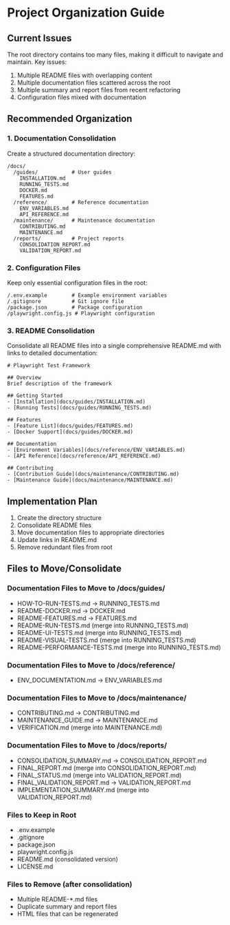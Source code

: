 <!-- Source: /Users/mzahirudeen/playwright-framework-dev/docs-backup/consolidated-docs/docs-ORGANIZATION.md -->

<!-- Source: /Users/mzahirudeen/playwright-framework/docs/ORGANIZATION.md -->

# Project Organization Guide

## Current Issues

The root directory contains too many files, making it difficult to navigate and maintain. Key issues:

1. Multiple README files with overlapping content
2. Multiple documentation files scattered across the root
3. Multiple summary and report files from recent refactoring
4. Configuration files mixed with documentation

## Recommended Organization

### 1. Documentation Consolidation

Create a structured documentation directory:

```
/docs/
  /guides/           # User guides
    INSTALLATION.md
    RUNNING_TESTS.md
    DOCKER.md
    FEATURES.md
  /reference/        # Reference documentation
    ENV_VARIABLES.md
    API_REFERENCE.md
  /maintenance/      # Maintenance documentation
    CONTRIBUTING.md
    MAINTENANCE.md
  /reports/          # Project reports
    CONSOLIDATION_REPORT.md
    VALIDATION_REPORT.md
```

### 2. Configuration Files

Keep only essential configuration files in the root:

```
/.env.example        # Example environment variables
/.gitignore          # Git ignore file
/package.json        # Package configuration
/playwright.config.js # Playwright configuration
```

### 3. README Consolidation

Consolidate all README files into a single comprehensive README.md with links to detailed documentation:

```
# Playwright Test Framework

## Overview
Brief description of the framework

## Getting Started
- [Installation](docs/guides/INSTALLATION.md)
- [Running Tests](docs/guides/RUNNING_TESTS.md)

## Features
- [Feature List](docs/guides/FEATURES.md)
- [Docker Support](docs/guides/DOCKER.md)

## Documentation
- [Environment Variables](docs/reference/ENV_VARIABLES.md)
- [API Reference](docs/reference/API_REFERENCE.md)

## Contributing
- [Contribution Guide](docs/maintenance/CONTRIBUTING.md)
- [Maintenance Guide](docs/maintenance/MAINTENANCE.md)
```

## Implementation Plan

1. Create the directory structure
2. Consolidate README files
3. Move documentation files to appropriate directories
4. Update links in README.md
5. Remove redundant files from root

## Files to Move/Consolidate

### Documentation Files to Move to /docs/guides/
- HOW-TO-RUN-TESTS.md → RUNNING_TESTS.md
- README-DOCKER.md → DOCKER.md
- README-FEATURES.md → FEATURES.md
- README-RUN-TESTS.md (merge into RUNNING_TESTS.md)
- README-UI-TESTS.md (merge into RUNNING_TESTS.md)
- README-VISUAL-TESTS.md (merge into RUNNING_TESTS.md)
- README-PERFORMANCE-TESTS.md (merge into RUNNING_TESTS.md)

### Documentation Files to Move to /docs/reference/
- ENV_DOCUMENTATION.md → ENV_VARIABLES.md

### Documentation Files to Move to /docs/maintenance/
- CONTRIBUTING.md → CONTRIBUTING.md
- MAINTENANCE_GUIDE.md → MAINTENANCE.md
- VERIFICATION.md (merge into MAINTENANCE.md)

### Documentation Files to Move to /docs/reports/
- CONSOLIDATION_SUMMARY.md → CONSOLIDATION_REPORT.md
- FINAL_REPORT.md (merge into CONSOLIDATION_REPORT.md)
- FINAL_STATUS.md (merge into VALIDATION_REPORT.md)
- FINAL_VALIDATION_REPORT.md → VALIDATION_REPORT.md
- IMPLEMENTATION_SUMMARY.md (merge into VALIDATION_REPORT.md)

### Files to Keep in Root
- .env.example
- .gitignore
- package.json
- playwright.config.js
- README.md (consolidated version)
- LICENSE.md

### Files to Remove (after consolidation)
- Multiple README-*.md files
- Duplicate summary and report files
- HTML files that can be regenerated